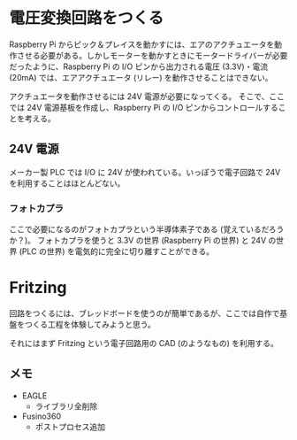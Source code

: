 # 電圧変換回路をつくる

Raspberry Pi からピック＆プレイスを動かすには、エアのアクチュエータを動作させる必要がある。しかしモーターを動かすときにモータードライバーが必要だったように、Raspberry Pi の I/O ピンから出力される電圧 (3.3V)・電流 (20mA) では、エアアクチュエータ (リレー) を動作させることはできない。

アクチュエータを動作させるには 24V 電源が必要になってくる。
そこで、ここでは 24V 電源基板を作成し、Raspberry Pi の I/O ピンからコントロールすることを考える。

## 24V 電源

メーカー製 PLC では I/O に 24V が使われている。いっぽうで電子回路で 24V を利用することはほとんどない。

### フォトカプラ

ここで必要になるのがフォトカプラという半導体素子である (覚えているだろうか？)。 
フォトカプラを使うと 3.3V の世界 (Raspberry Pi の世界) と 24V の世界 (PLC の世界) を電気的に完全に切り離すことができる。

# Fritzing

回路をつくるには、ブレッドボードを使うのが簡単であるが、ここでは自作で基盤をつくる工程を体験してみようと思う。

それにはまず Fritzing という電子回路用の CAD (のようなもの) を利用する。

## メモ
- EAGLE
  - ライブラリ全削除
- Fusino360
  - ポストプロセス追加
